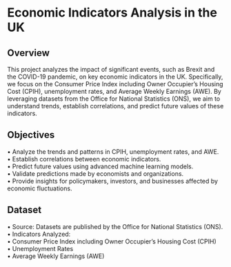 # Economic Indicators Analysis in the UK

## Overview
This project analyzes the impact of significant events, such as Brexit and the COVID-19 pandemic, on key economic indicators in the UK. Specifically, we focus on the Consumer Price Index including Owner Occupier’s Housing Cost (CPIH), unemployment rates, and Average Weekly Earnings (AWE). By leveraging datasets from the Office for National Statistics (ONS), we aim to understand trends, establish correlations, and predict future values of these indicators.

## Objectives
• Analyze the trends and patterns in CPIH, unemployment rates, and AWE.  
• Establish correlations between economic indicators.  
• Predict future values using advanced machine learning models.  
• Validate predictions made by economists and organizations.  
• Provide insights for policymakers, investors, and businesses affected by economic fluctuations.  


## Dataset
•	Source: Datasets are published by the Office for National Statistics (ONS).  
•	Indicators Analyzed:  
•	Consumer Price Index including Owner Occupier’s Housing Cost (CPIH)  
•	Unemployment Rates  
•	Average Weekly Earnings (AWE)  
